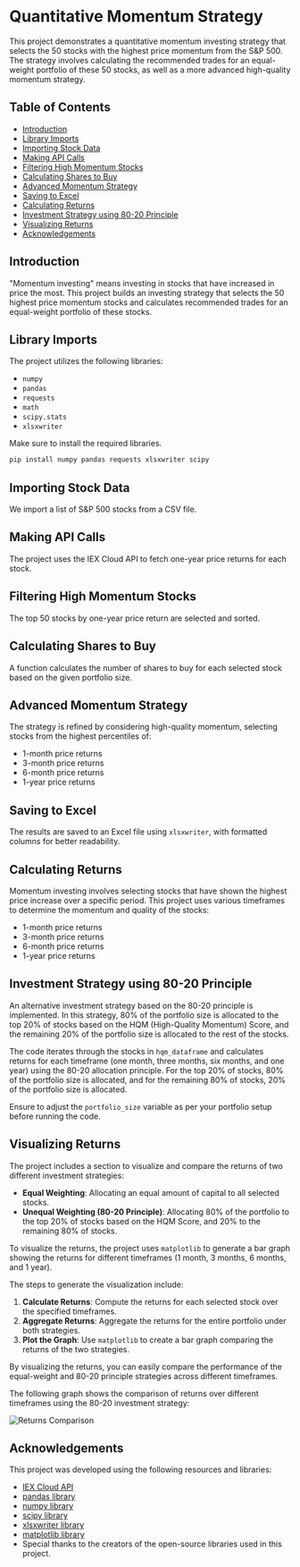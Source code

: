 # Quantitative Momentum Strategy

This project demonstrates a quantitative momentum investing strategy that selects the 50 stocks with the highest price momentum from the S&P 500. The strategy involves calculating the recommended trades for an equal-weight portfolio of these 50 stocks, as well as a more advanced high-quality momentum strategy.

## Table of Contents
- [Introduction](#introduction)
- [Library Imports](#library-imports)
- [Importing Stock Data](#importing-stock-data)
- [Making API Calls](#making-api-calls)
- [Filtering High Momentum Stocks](#filtering-high-momentum-stocks)
- [Calculating Shares to Buy](#calculating-shares-to-buy)
- [Advanced Momentum Strategy](#advanced-momentum-strategy)
- [Saving to Excel](#saving-to-excel)
- [Calculating Returns](#calculating-returns)
- [Investment Strategy using 80-20 Principle](#investment-strategy-using-80-20-principle)
- [Visualizing Returns](#visualizing-returns)
- [Acknowledgements](#acknowledgements)

## Introduction

"Momentum investing" means investing in stocks that have increased in price the most. This project builds an investing strategy that selects the 50 highest price momentum stocks and calculates recommended trades for an equal-weight portfolio of these stocks.

## Library Imports

The project utilizes the following libraries:
- `numpy`
- `pandas`
- `requests`
- `math`
- `scipy.stats`
- `xlsxwriter`

 Make sure to install the required libraries.
   ```sh
   pip install numpy pandas requests xlsxwriter scipy
   ```

## Importing Stock Data

We import a list of S&P 500 stocks from a CSV file.

## Making API Calls

The project uses the IEX Cloud API to fetch one-year price returns for each stock.

## Filtering High Momentum Stocks

The top 50 stocks by one-year price return are selected and sorted.

## Calculating Shares to Buy

A function calculates the number of shares to buy for each selected stock based on the given portfolio size.

## Advanced Momentum Strategy

The strategy is refined by considering high-quality momentum, selecting stocks from the highest percentiles of:
- 1-month price returns
- 3-month price returns
- 6-month price returns
- 1-year price returns

## Saving to Excel

The results are saved to an Excel file using `xlsxwriter`, with formatted columns for better readability.

## Calculating Returns
Momentum investing involves selecting stocks that have shown the highest price increase over a specific period. This project uses various timeframes to determine the momentum and quality of the stocks:

- 1-month price returns
- 3-month price returns
- 6-month price returns
- 1-year price returns

## Investment Strategy using 80-20 Principle

An alternative investment strategy based on the 80-20 principle is implemented. In this strategy, 80% of the portfolio size is allocated to the top 20% of stocks based on the HQM (High-Quality Momentum) Score, and the remaining 20% of the portfolio size is allocated to the rest of the stocks.

The code iterates through the stocks in `hqm_dataframe` and calculates returns for each timeframe (one month, three months, six months, and one year) using the 80-20 allocation principle. For the top 20% of stocks, 80% of the portfolio size is allocated, and for the remaining 80% of stocks, 20% of the portfolio size is allocated.

Ensure to adjust the `portfolio_size` variable as per your portfolio setup before running the code.


## Visualizing Returns

The project includes a section to visualize and compare the returns of two different investment strategies:

- **Equal Weighting**: Allocating an equal amount of capital to all selected stocks.
- **Unequal Weighting (80-20 Principle)**: Allocating 80% of the portfolio to the top 20% of stocks based on the HQM Score, and 20% to the remaining 80% of stocks.

To visualize the returns, the project uses `matplotlib` to generate a bar graph showing the returns for different timeframes (1 month, 3 months, 6 months, and 1 year).

The steps to generate the visualization include:
1. **Calculate Returns**: Compute the returns for each selected stock over the specified timeframes.
2. **Aggregate Returns**: Aggregate the returns for the entire portfolio under both strategies.
3. **Plot the Graph**: Use `matplotlib` to create a bar graph comparing the returns of the two strategies.

By visualizing the returns, you can easily compare the performance of the equal-weight and 80-20 principle strategies across different timeframes.

The following graph shows the comparison of returns over different timeframes using the 80-20 investment strategy:

![Returns Comparison](https://i.postimg.cc/W3nKsXSM/Untitled.png)

## Acknowledgements

This project was developed using the following resources and libraries:
- [IEX Cloud API](https://iexcloud.io/)
- [pandas library](https://pandas.pydata.org/)
- [numpy library](https://numpy.org/)
- [scipy library](https://www.scipy.org/)
- [xlsxwriter library](https://xlsxwriter.readthedocs.io/)
- [matplotlib library](https://matplotlib.org/)
- Special thanks to the creators of the open-source libraries used in this project.

